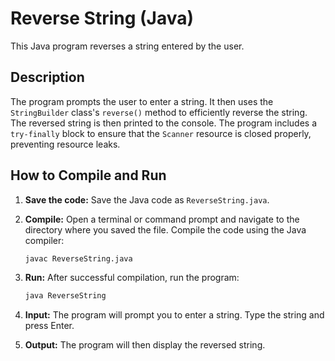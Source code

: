 # Reverse String (Java)

This Java program reverses a string entered by the user.

## Description

The program prompts the user to enter a string. It then uses the `StringBuilder` class's `reverse()` method to efficiently reverse the string. The reversed string is then printed to the console. The program includes a `try-finally` block to ensure that the `Scanner` resource is closed properly, preventing resource leaks.

## How to Compile and Run

1.  **Save the code:** Save the Java code as `ReverseString.java`.

2.  **Compile:** Open a terminal or command prompt and navigate to the directory where you saved the file. Compile the code using the Java compiler:

    ```bash
    javac ReverseString.java
    ```

3.  **Run:** After successful compilation, run the program:

    ```bash
    java ReverseString
    ```

4.  **Input:** The program will prompt you to enter a string. Type the string and press Enter.

5.  **Output:** The program will then display the reversed string.
